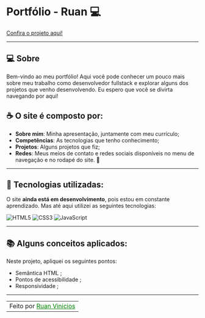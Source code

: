 # Portfólio - Ruan 💻

[ Confira o projeto aqui!](https://web-portfolio-lovat-delta.vercel.app/)

---

## 💻 Sobre

Bem-vindo ao meu portfólio! Aqui você pode conhecer um pouco mais sobre meu trabalho como desenvolvedor fullstack e explorar alguns dos projetos que venho desenvolvendo. Eu espero que você se divirta navegando por aqui! 

## ☕ O site é composto por:

- **Sobre mim**: Minha apresentação, juntamente com meu currículo;
- **Competências**: As tecnologias que tenho conhecimento;
- **Projetos**: Alguns projetos que fiz;
- **Redes**:  Meus meios de contato e redes sociais disponíveis no menu de navegação e no rodapé do site. 💌

---

## 🧠 Tecnologias utilizadas:

O site **ainda está em desenvolvimento**, pois estou em constante aprendizado. Mas até aqui utilizei as seguintes tecnologias:

![HTML5](https://img.shields.io/badge/HTML5-E34F26?style=for-the-badge&logo=html5&logoColor=white)
![CSS3](https://img.shields.io/badge/CSS3-1572B6?style=for-the-badge&logo=css3&logoColor=white)
![JavaScript](https://img.shields.io/badge/JavaScript-F7DF1E?style=for-the-badge&logo=javascript&logoColor=black)

---

## 📚 Alguns conceitos aplicados:

Neste projeto, apliquei os seguintes pontos:
- Semântica HTML ;
- Pontos de acessibilidade ;
- Responsividade ;

---

<table align="center">
  <tr>
    <td>
      Feito por <a href="" style="color: #008000;">Ruan Vinicios</a> 
    </td>
  </tr>
</table>
